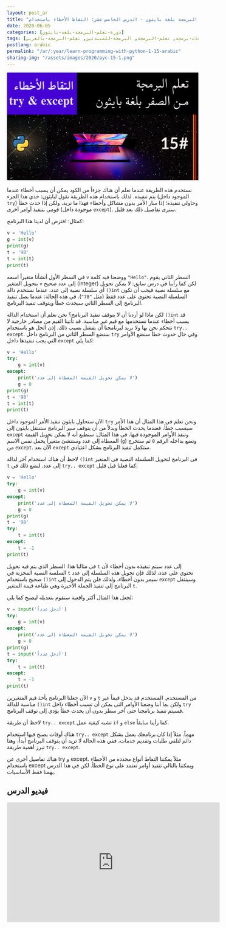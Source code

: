 ```yaml
---
layout: post_ar
title: "تعلم البرمجة بلغة بايثون - الدرس الخامس عشر: التقاط الأخطاء باستخدام Try و Except"
date: 2020-06-05
categories: [دورة-تعلم-البرمجة-بلغة-بايثون] 
tags: [بايثون, برمجة, لغات-برمجة, تعلم-البرمجة, البرمجة-للمبتدئين, تعلم-البرمجة-بالعربي]
postlang: arabic 
permalink: "/ar/:year/learn-programming-with-python-1-15-arabic"
sharing-img: "/assets/images/2020/pyc-15-1.png"
---
```


![تعلم البرمجة بلغة بايثون - الدرس الخامس عشر: التقاط الأخطاء باستخدام Try و Except"](/assets/images/2020/pyc-15-1.png)

نستخدم هذه الطريقة عندما نعلم أن هناك جزءاً من الكود يمكن أن يسبب أخطاء عندما يتم تنفيذه. لذلك باستخدام هذه الطريقة نقول لبايثون: خذي هذا الجزء (الموجود داخل `try`) وحاولي تنفيذه؛ إذا سار الأمر بدون مشاكل وأخطاء فهذا  ما نريد، ولكن إذا حدث خطأ قومي بتنفيذ أوامر أخرى (موجودة داخل `except`). سنرى تفاصيل ذلك بعد قليل.

كمثال: افترض أن لدينا هذا البرنامج:

```python
v = 'Hello'
g = int(v)
print(g)
t = '98'
t = int(t)
print(t)
```

في السطر الأول أنشأنا متغيراً اسمه `v` ووضعنا فيه كلمة `"Hello"`. السطر الثاني يقوم بتحويل المتغير `v` إلى عدد صحيح (integer) لكن كما رأينا في درس سابق: لا يمكن تحويل أي سلسلة نصية إلى عدد، عندما نستخدم دالة `()int` مع سلسلة نصية فيجب أن تكون السلسلة النصية تحتوي على عدد فقط (مثل `"78"`). في هذه الحالة: عندما يصل تنفيذ البرنامج إلى السطر الثاني سيحدث خطأ ويتوقف تنفيذ البرنامج. 

لكن ماذا لو أردنا أن لا يتوقف تنفيذ البرنامج؟ نحن نعلم أن استخدام الدالة `()int` قد يسبب أخطاء عندما نستخدمها مع قيم غير مناسبة. قد تأتينا القيم من مصادر خارجية لا نتحكم نحن بها ولا نريد لبرنامجنا أن يفشل بسبب ذلك. إذن الحل هو باستخدام `try.. except`. سنضع السطر الثاني من البرنامج داخل `try` وفي حال حدوث خطأ سنضع الأوامر التي يجب تنفيذها داخل `except` كما يلي:

```python
v = 'Hello'
try:
	g = int(v)
except:
    print('لا يمكن تحويل القيمة المعطاة إلى عدد')
    g = 0
print(g)
t = '98'
t = int(t)
print(t)
```

الآن ستحاول بايثون تنفيذ الأمر الموجود داخل `try` ونحن نعلم في هذا المثال أن هذا الأمر سيسبب خطأ، فعندما يحدث الخطأ وبدلاً من أن يتوقف سير البرنامج ستنتقل بايثون إلى `except` وتنفذ الأوامر الموجودة فيها. في هذا المثال: ستطبع أنه لا يمكن تحويل القيمة المعطاة إلى عدد وستنشئ متغيراً يحمل نفس الاسم (`g`) وتضع بداخله الرقم `0` ثم ستخرج من `except`. الآن بعد `except` ستكمل تنفيذ البرنامج بشكل اعتيادي.

لاحظ أن هناك استخدام آخر لدالة `()int` في البرنامج لتحويل السلسلة النصية في المتغير `t` إلى عدد. لنضع ذلك في `try.. except` كما فعلنا قبل قليل:

```python
v = 'Hello'
try:
	g = int(v)
except:
    print('لا يمكن تحويل القيمة المعطاة إلى عدد')
    g = 0
print(g)
t = '98'
try:
	t = int(t)
except:
    t = -1
print(t)
```

في مثالنا هذا: السطر الذي يتم فيه تحويل `t` إلى عدد سيتم تنفيذه بدون أخطاء لأن السلسة النصية المخزنة في `t` تحتوي على عدد، لذلك فإن تحويل هذه السلسلة إلى عدد صحيح باستخدام `()int` سيمر بدون أخطاء، ولذلك فلن يتم الدخول إلى `except` وسينتقل البرنامج إلى تنفيذ الجملة الأخيرة وهي طباعة قيمة المتغير `t`.

لجعل هذا المثال أكثر واقعية سنقوم بتعديله ليصبح كما يلي:

```python
v = input('أدخل عدداً')
try:
	g = int(v)
except:
    print('لا يمكن تحويل القيمة المعطاة إلى عدد')
    g = 0
print(g)
t = input('أدخل عدداً')
try:
	t = int(t)
except:
    t = -1
print(t)
```

الآن جعلنا البرنامج يأخذ قيم المتغيرين `v` و `t` من المستخدم. المستخدم قد يدخل قيماً غير مناسبة للدالة `()int` ولكن بما أننا وضعنا الأوامر التي يمكن أن تسبب أخطاء داخل `try` فسيتم تنفيذ برنامجنا حتى آخر سطر بدون أن يحدث خطأ يؤدي إلى توقف البرنامج.

لاحظ أن طريقة `try.. except` تشبه كيفية عمل `if` و `else` كما رأينا سابقاً.

هناك أوقات يصبح فيها استخدام `try.. except` مهماً. مثلاً إذا كان برنامجك يعمل بشكل دائم لتلقي طلبات وتقديم خدمات، ففي هذه الحالة لا تريد أن يتوقف البرنامج أبداً، وهنا تبرز أهمية طريقة `try.. except`.

هناك تفاصيل أخرى عن try و except. مثلاً يمكننا التقاط أنواع محددة من الأخطاء باستخدام except ويمكننا بالتالي تنفيذ أوامر تعتمد على نوع الخطأ. لكن في هذا الدرس يهمنا فقط الأساسيات.

## فيديو الدرس

<iframe width="560" height="315" src="https://www.youtube.com/embed/Lh2TOhQDG4Y" frameborder="0" allow="accelerometer; autoplay; encrypted-media; gyroscope; picture-in-picture" allowfullscreen></iframe>

